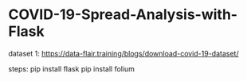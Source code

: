 # COVID-19-Spread-Analysis-with-Flask

dataset 1:
https://data-flair.training/blogs/download-covid-19-dataset/

steps:
pip install flask
pip install folium

